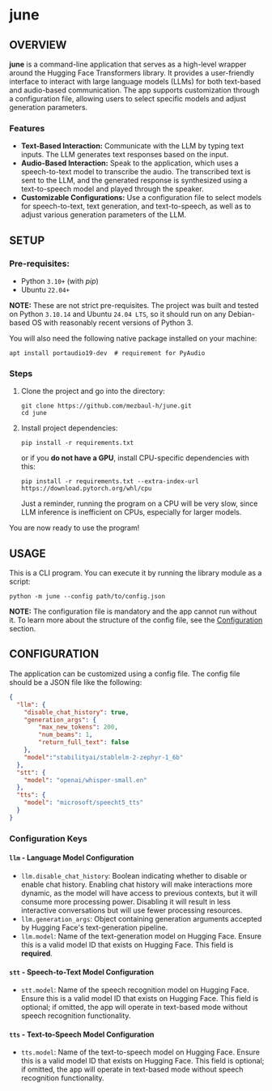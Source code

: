 # june


## OVERVIEW

**june** is a command-line application that serves as a high-level wrapper around the Hugging Face Transformers library. It provides a user-friendly interface to interact with large language models (LLMs) for both text-based and audio-based communication. The app supports customization through a configuration file, allowing users to select specific models and adjust generation parameters.

### Features

- **Text-Based Interaction:** Communicate with the LLM by typing text inputs. The LLM generates text responses based on the input.
- **Audio-Based Interaction:** Speak to the application, which uses a speech-to-text model to transcribe the audio. The transcribed text is sent to the LLM, and the generated response is synthesized using a text-to-speech model and played through the speaker.
- **Customizable Configurations:** Use a configuration file to select models for speech-to-text, text generation, and text-to-speech, as well as to adjust various generation parameters of the LLM.


## SETUP

### Pre-requisites:
- Python `3.10+` (with _pip_)
- Ubuntu `22.04+`

**NOTE:** These are not strict pre-requisites. The project was built and tested on Python `3.10.14` and Ubuntu `24.04 LTS`, so it should run on any Debian-based OS with reasonably recent versions of Python 3.

You will also need the following native package installed on your machine:

```shell
apt install portaudio19-dev  # requirement for PyAudio
```

### Steps

1. Clone the project and go into the directory:
    ```shell
    git clone https://github.com/mezbaul-h/june.git
    cd june
    ```
2. Install project dependencies:
    ```shell
    pip install -r requirements.txt
    ```
    or if you **do not have a GPU**, install CPU-specific dependencies with this:
    ```shell
    pip install -r requirements.txt --extra-index-url https://download.pytorch.org/whl/cpu
    ```
    Just a reminder, running the program on a CPU will be very slow, since LLM inference is inefficient on CPUs, especially for larger models.

You are now ready to use the program!


## USAGE

This is a CLI program. You can execute it by running the library module as a script:

```shell
python -m june --config path/to/config.json
```

**NOTE:** The configuration file is mandatory and the app cannot run without it. To learn more about the structure of the config file, see the [Configuration](#configuration) section.

## CONFIGURATION

The application can be customized using a config file. The config file should be a JSON file like the following:

```json
{
  "llm": {
    "disable_chat_history": true,
    "generation_args": {
        "max_new_tokens": 200,
        "num_beams": 1,
        "return_full_text": false
    },
    "model":"stabilityai/stablelm-2-zephyr-1_6b"
  },
  "stt": {
    "model": "openai/whisper-small.en"
  },
  "tts": {
    "model": "microsoft/speecht5_tts"
  }
}

```

### Configuration Keys

#### `llm` - Language Model Configuration

- `llm.disable_chat_history`: Boolean indicating whether to disable or enable chat history. Enabling chat history will make interactions more dynamic, as the model will have access to previous contexts, but it will consume more processing power. Disabling it will result in less interactive conversations but will use fewer processing resources.
- `llm.generation_args`: Object containing generation arguments accepted by Hugging Face's text-generation pipeline.
- `llm.model`: Name of the text-generation model on Hugging Face. Ensure this is a valid model ID that exists on Hugging Face. This field is **required**.

#### `stt` - Speech-to-Text Model Configuration

- `stt.model`: Name of the speech recognition model on Hugging Face. Ensure this is a valid model ID that exists on Hugging Face. This field is optional; if omitted, the app will operate in text-based mode without speech recognition functionality.

#### `tts` - Text-to-Speech Model Configuration

- `tts.model`: Name of the text-to-speech model on Hugging Face. Ensure this is a valid model ID that exists on Hugging Face. This field is optional; if omitted, the app will operate in text-based mode without speech recognition functionality.
